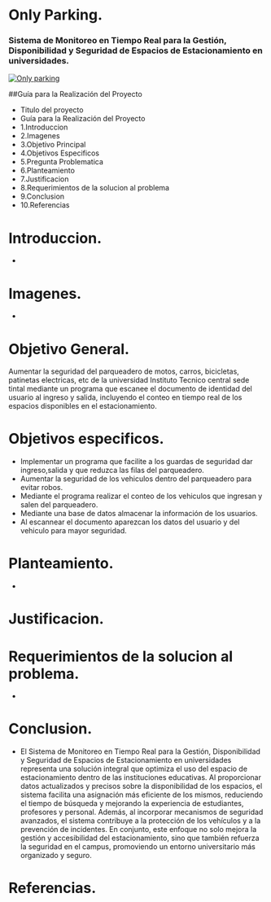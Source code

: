 # Only Parking.

### Sistema  de Monitoreo en Tiempo Real para la Gestión, Disponibilidad y Seguridad de Espacios de Estacionamiento en universidades.

[![Only parking](https://www.shutterstock.com/image-vector/automatic-rising-barrier-system-gate-260nw-2266367425.jpg "Only parking")](https://www.shutterstock.com/image-vector/automatic-rising-barrier-system-gate-260nw-2266367425.jpg "Only parking")

##Guía para la Realización del Proyecto
- Titulo del proyecto
- Guía para la Realización del Proyecto
 - 1.Introduccion
 - 2.Imagenes
 - 3.Objetivo Principal
 - 4.Objetivos Especificos
 - 5.Pregunta Problematica
 - 6.Planteamiento
 - 7.Justificacion
 - 8.Requerimientos de la solucion al problema
 - 9.Conclusion
 - 10.Referencias

# Introduccion.
-

# Imagenes.
-

# Objetivo General.
Aumentar la seguridad del parqueadero de motos, carros, bicicletas, patinetas electricas, etc de la universidad Instituto Tecnico central sede tintal mediante un programa que escanee el documento de identidad del usuario al ingreso y salida, incluyendo el conteo en tiempo real de los espacios disponibles en el estacionamiento.

# Objetivos especificos.
- Implementar un programa que facilite a los guardas de seguridad dar ingreso,salida y que reduzca las filas del parqueadero.
- Aumentar la seguridad de los vehiculos dentro del parqueadero para evitar robos.
- Mediante el programa realizar el conteo de los vehiculos que ingresan y salen del parqueadero.
- Mediante una base de datos almacenar la información de los usuarios.
- Al escannear el documento aparezcan los datos del usuario y del vehiculo para mayor seguridad.

# Planteamiento.
-

# Justificacion.

# Requerimientos de la solucion al problema.
-

# Conclusion.
- El Sistema de Monitoreo en Tiempo Real para la Gestión, Disponibilidad y Seguridad de Espacios de Estacionamiento en universidades representa una solución integral que optimiza el uso del espacio de estacionamiento dentro de las instituciones educativas. Al proporcionar datos actualizados y precisos sobre la disponibilidad de los espacios, el sistema facilita una asignación más eficiente de los mismos, reduciendo el tiempo de búsqueda y mejorando la experiencia de estudiantes, profesores y personal. Además, al incorporar mecanismos de seguridad avanzados, el sistema contribuye a la protección de los vehículos y a la prevención de incidentes. En conjunto, este enfoque no solo mejora la gestión y accesibilidad del estacionamiento, sino que también refuerza la seguridad en el campus, promoviendo un entorno universitario más organizado y seguro.

# Referencias.
